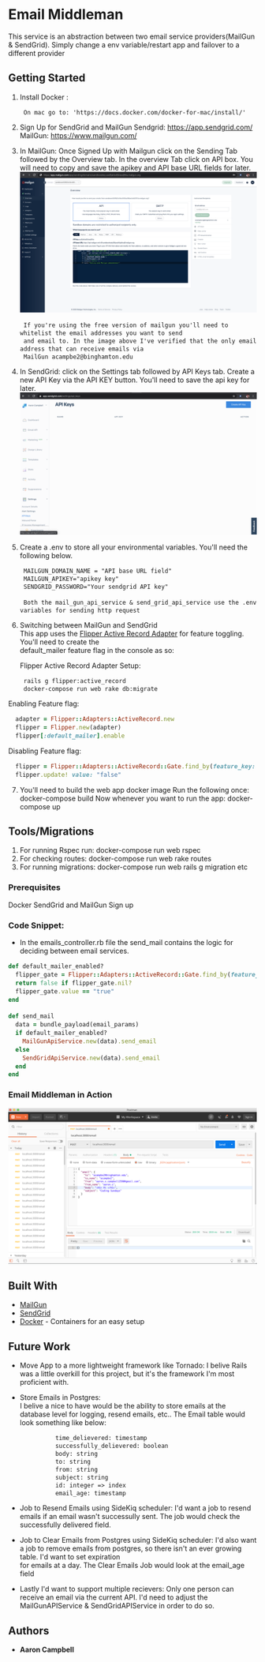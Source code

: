 # Email Middleman

This service is an abstraction between two email service providers(MailGun & SendGrid). Simply change a env variable/restart app and failover to a different provider

## Getting Started

1. Install Docker :

        On mac go to: 'https://docs.docker.com/docker-for-mac/install/'


2. Sign Up for SendGrid and MailGun
        Sendgrid: https://app.sendgrid.com/
        MailGun: https://www.mailgun.com/


3. In MailGun:
        Once Signed Up with Mailgun click on the Sending Tab followed by the Overview tab.
        In the overview Tab click on API box. You will need to copy and save the apikey and API base URL fields for later.
        ![MailGun reference](mailgun.png)

        If you're using the free version of mailgun you'll need to whitelist the email addresses you want to send
        and email to. In the image above I've verified that the only email address that can receive emails via
        MailGun acampbe2@binghamton.edu


4. In SendGrid:
        click on the Settings tab followed by API Keys tab. Create a new API Key via the API KEY button.
        You'll need to save the api key for later.
        ![SendGrid reference](sendgrid.png)


5. Create a .env to store all your environmental variables. You'll need the following below.  

        MAILGUN_DOMAIN_NAME = "API base URL field"
        MAILGUN_APIKEY="apikey key"
        SENDGRID_PASSWORD="Your sendgrid API key"

        Both the mail_gun_api_service & send_grid_api_service use the .env variables for sending http request


6. Switching between MailGun and SendGrid  
        This app uses the [Flipper Active Record Adapter](https://github.com/jnunemaker/flipper/tree/master/docs/active_record) for feature toggling. You'll need to create the     
        default_mailer feature flag in the console as so:

      Flipper Active Record Adapter Setup:
        
        rails g flipper:active_record
        docker-compose run web rake db:migrate
        

Enabling Feature flag:
````Ruby
  adapter = Flipper::Adapters::ActiveRecord.new
  flipper = Flipper.new(adapter)
  flipper[:default_mailer].enable
````
Disabling Feature flag:
````Ruby
  flipper = Flipper::Adapters::ActiveRecord::Gate.find_by(feature_key: "default_mailer", key: "boolean")
  flipper.update! value: "false"
````


7. You'll need to build the web app docker image
        Run the following once: docker-compose build
        Now whenever you want to run the app: docker-compose up


## Tools/Migrations
1. For running Rspec run: docker-compose run web rspec
2. For checking routes: docker-compose run web rake routes
3. For running migrations: docker-compose run web rails g migration etc


### Prerequisites
Docker
SendGrid and MailGun Sign up


### Code Snippet:
  - In the emails_controller.rb file the send_mail contains the logic for deciding between email services.
````Ruby
def default_mailer_enabled?
  flipper_gate = Flipper::Adapters::ActiveRecord::Gate.find_by(feature_key: "default_mailer", key: "boolean")
  return false if flipper_gate.nil?
  flipper_gate.value == "true"
end

def send_mail
  data = bundle_payload(email_params)
  if default_mailer_enabled?
    MailGunApiService.new(data).send_email
  else
    SendGridApiService.new(data).send_email
  end
end
````

### Email Middleman in Action

![Email Middleman](postman_example.png)


## Built With

* [MailGun](https://www.mailgun.com/)
* [SendGrid](https://sendgrid.com/)
* [Docker](https://docs.docker.com/docker-for-mac/install/) - Containers for an easy setup


## Future Work

- Move App to a more lightweight framework like Tornado:
        I belive Rails was a little overkill for this project, but it's the framework I'm most proficient with. 
        
- Store Emails in Postgres:      
        I belive a nice to have would be the ability to store emails at the database level for logging, resend emails, etc..
        The Email table would look something like below:
        
                time_delievered: timestamp
                successfully_delievered: boolean
                body: string
                to: string
                from: string
                subject: string
                id: integer => index
                email_age: timestamp
                
 - Job to Resend Emails using SideKiq scheduler: 
        I'd want a job to resend emails if an email wasn't successully sent. The job would check the successfully delivered           field.
        
 - Job to Clear Emails from Postgres using SideKiq scheduler: 
        I'd also want a job to remove emails from postgres, so there isn't an ever growing table. I'd want to set expiration  
        for emails at a day. The Clear Emails Job would look at the email_age field
        
 - Lastly I'd want to support multiple recievers:
        Only one person can receive an email via the current API. I'd need to adjust the MailGunAPIService &                           SendGridAPIService in order to do so. 
  

## Authors

* **Aaron Campbell**
